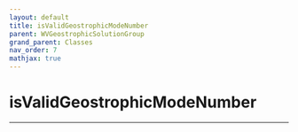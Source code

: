 ```yaml
---
layout: default
title: isValidGeostrophicModeNumber
parent: WVGeostrophicSolutionGroup
grand_parent: Classes
nav_order: 7
mathjax: true
---
```


#  isValidGeostrophicModeNumber




---

